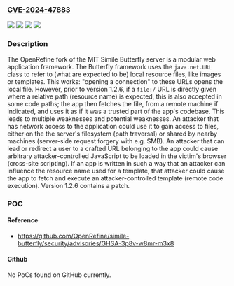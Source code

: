 ### [CVE-2024-47883](https://cve.mitre.org/cgi-bin/cvename.cgi?name=CVE-2024-47883)
![](https://img.shields.io/static/v1?label=Product&message=simile-butterfly&color=blue)
![](https://img.shields.io/static/v1?label=Version&message=%3D%20%3C%201.2.6%20&color=brighgreen)
![](https://img.shields.io/static/v1?label=Vulnerability&message=CWE-36%3A%20Absolute%20Path%20Traversal&color=brighgreen)
![](https://img.shields.io/static/v1?label=Vulnerability&message=CWE-918%3A%20Server-Side%20Request%20Forgery%20(SSRF)&color=brighgreen)

### Description

The OpenRefine fork of the MIT Simile Butterfly server is a modular web application framework. The Butterfly framework uses the `java.net.URL` class to refer to (what are expected to be) local resource files, like images or templates. This works: "opening a connection" to these URLs opens the local file. However, prior to version 1.2.6, if a `file:/` URL is directly given where a relative path (resource name) is expected, this is also accepted in some code paths; the app then fetches the file, from a remote machine if indicated, and uses it as if it was a trusted part of the app's codebase. This leads to multiple weaknesses and potential weaknesses. An attacker that has network access to the application could use it to gain access to files, either on the the server's filesystem (path traversal) or shared by nearby machines (server-side request forgery with e.g. SMB). An attacker that can lead or redirect a user to a crafted URL belonging to the app could cause arbitrary attacker-controlled JavaScript to be loaded in the victim's browser (cross-site scripting). If an app is written in such a way that an attacker can influence the resource name used for a template, that attacker could cause the app to fetch and execute an attacker-controlled template (remote code execution). Version 1.2.6 contains a patch.

### POC

#### Reference
- https://github.com/OpenRefine/simile-butterfly/security/advisories/GHSA-3p8v-w8mr-m3x8

#### Github
No PoCs found on GitHub currently.

